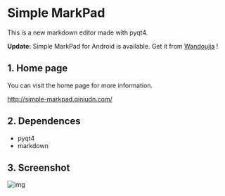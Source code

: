 Simple MarkPad
==============

This is a new markdown editor made with pyqt4.

**Update:** Simple MarkPad for Android is available. Get it from [Wandoujia](http://www.wandoujia.com/apps/net.mindbeta.simplenote) !

## 1. Home page

You can visit the home page for more information.

<http://simple-markpad.qiniudn.com/>


## 2. Dependences

- pyqt4
- markdown


## 3. Screenshot

![img](https://raw.githubusercontent.com/langzhou/simple-markpad/master/screenshot.jpg)


